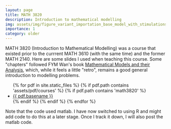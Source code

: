 ```yaml
---
layout: page
title: MATH 3820
description: Introduction to mathematical modelling
img: assets/img/figure_variant_importation_base_model_with_stimulations.png
importance: 1
category: older
---
```


MATH 3820 (Introduction to Mathematical Modelling) was a course that existed prior to the currrent MATH 3610 (with the same time) and the former MATH 2140. Here are some slides I used when teaching this course. Some "chapters" followed FYM Wan's book [Mathematical Models and their Analysis](https://books.google.ca/books/about/Mathematical_Models_and_Their_Analysis.html?id=kN8nAQAAIAAJ), which, while it feels a little "retro", remains a good general introduction to modelling problems.

<ul>
{% for pdf in site.static_files %}
  {% if pdf.path contains 'assets/pdf/courses' %}
    {% if pdf.path contains 'math3820' %}
        <li><a href="{{ pdf.path }}">{{ pdf.basename }}</a></li>
    {% endif %}
  {% endif %}
{% endfor %}
</ul>

Note that the code used matlab. I have now switched to using R and might add code to do this at a later stage. Once I track it down, I will also post the matlab code.